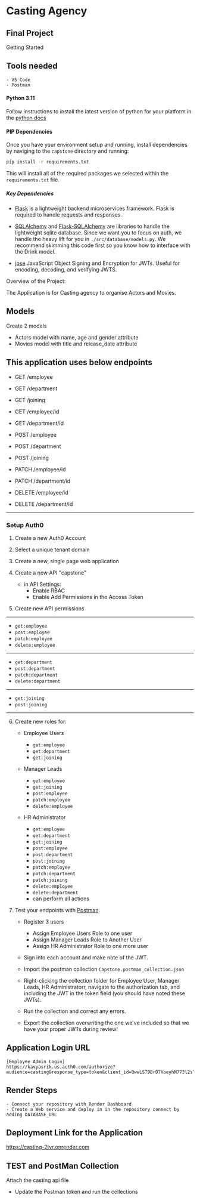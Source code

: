 # Casting Agency

## Final Project

Getting Started

## Tools needed
    - VS Code
    - Postman

#### Python 3.11

Follow instructions to install the latest version of python for your platform in the [python docs](https://docs.python.org/3/using/unix.html#getting-and-installing-the-latest-version-of-python)


#### PIP Dependencies

Once you have your environment setup and running, install dependencies by naviging to the `capstone` directory and running:

```bash
pip install -r requirements.txt
```

This will install all of the required packages we selected within the `requirements.txt` file.

##### Key Dependencies

- [Flask](http://flask.pocoo.org/) is a lightweight backend microservices framework. Flask is required to handle requests and responses.

- [SQLAlchemy](https://www.sqlalchemy.org/) and [Flask-SQLAlchemy](https://flask-sqlalchemy.palletsprojects.com/en/2.x/) are libraries to handle the lightweight sqlite database. Since we want you to focus on auth, we handle the heavy lift for you in `./src/database/models.py`. We recommend skimming this code first so you know how to interface with the Drink model.

- [jose](https://python-jose.readthedocs.io/en/latest/) JavaScript Object Signing and Encryption for JWTs. Useful for encoding, decoding, and verifying JWTS.

Overview of the Project:

The Application is for Casting agency to organise Actors and Movies.

## Models

Create 2 models
   - Actors model with name, age and gender attribute
   - Movies model with title and release_date attribute

This application uses below endpoints
----------------------------
- GET /employee
- GET /department
- GET /joining
- GET /employee/id
- GET /department/id

- POST /employee
- POST /department
- POST /joining

- PATCH /employee/id
- PATCH /department/id

- DELETE /employee/id
- DELETE /department/id

----------------------------


### Setup Auth0

1. Create a new Auth0 Account

2. Select a unique tenant domain

3. Create a new, single page web application

4. Create a new API "capstone"
   - in API Settings:
     - Enable RBAC
     - Enable Add Permissions in the Access Token

5. Create new API permissions
-----------------------------------------
   - `get:employee`
   - `post:employee`
   - `patch:employee`
   - `delete:employee`
----------------------------------------
   - `get:department`
   - `post:department`
   - `patch:department`
   - `delete:department`
----------------------------------------
   - `get:joining`
   - `post:joining`
----------------------------------------

6. Create new roles for:
   - Employee Users
        -  `get:employee`
        -  `get:department`
        -  `get:joining`

   - Manager Leads
        -  `get:employee`
        -  `get:joining`
        -  `post:employee`
        -  `patch:employee`
        -  `delete:employee`

    - HR Administrator
        -  `get:employee`
        -  `get:department`
        -  `get:joining`
        -  `post:employee`
        -  `post:department`
        -  `post:joining`
        -  `patch:employee`
        -  `patch:department`
        -  `patch:joining`
        -  `delete:employee`
        -  `delete:department`
        - can perform all actions

7. Test your endpoints with [Postman](https://getpostman.com).
   - Register 3 users
        - Assign Employee Users Role to one user
        - Assign Manager Leads Role to Another User
        - Assign HR Administrator Role to one more user
   - Sign into each account and make note of the JWT.

   - Import the postman collection `Capstone.postman_collection.json`

   - Right-clicking the collection folder for Employee User, Manager Leads, HR Administratorr, navigate to the authorization tab, and including the JWT in the token field (you should have noted these JWTs).
   
   - Run the collection and correct any errors.
   
   - Export the collection overwriting the one we've included so that we have your proper JWTs during review!

## Application Login URL
    [Employee Admin Login]
    https://kavyasrik.us.auth0.com/authorize?audience=casting&response_type=token&client_id=QwwLST9BrD7VoeyhM773l2sT7o1v4Ljg&redirect_uri=https://127.0.0.1:8080/Casting 

## Render Steps

    - Connect your repository with Render Dashboard
    - Create a Web service and deploy in in the repository connect by adding DATABASE_URL

## Deployment Link for the Application 

https://casting-2tvr.onrender.com

## TEST and PostMan Collection

Attach the casting api file 
- Update the Postman token and run the collections
